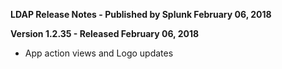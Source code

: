 **LDAP Release Notes - Published by Splunk February 06, 2018**


**Version 1.2.35 - Released February 06, 2018**

* App action views and Logo updates
